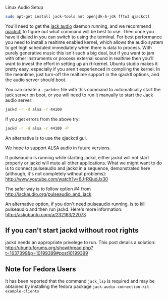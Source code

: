 Linux Audio Setup

```sh
sudo apt-get install jack-tools ant openjdk-6-jdk fftw3 qjackctl
```

You'll need to get the [jack audio](http://jackaudio.org) daemon running, and we recommend [qjackctl](http://qjackctl.sourceforge.net) to figure out what command will be best to use.  Then once you have it dialed in you can switch to using the terminal.  For best performance you need to install a realtime enabled kernel, which allows the audio system to get high scheduled immediately when there is data to process.  With purely generative music this isn't such a big deal, but if you want to jam with other instruments or process external sound in realtime then you'll want to invest the effort in setting up an rt-kernel.  Ubuntu studio makes it pretty easy, especially if you aren't experienced in compiling the kernel.  In the meantime, just turn-off the realtime support in the qjacktl options, and the audio server should boot.

You can create a `.jackdrc` file with this command to automatically start the jack server on boot, or you will need to run it manually to start the Jack audio server:
```sh
jackd -r -d alsa -r 44100
```

If you get errors from the above try:
```sh
jackd -r -d alsa -r 44100 -P
```

An alternative is to use the qjackctl gui.

We hope to support ALSA audio in future versions.

If pulseaudio is running while starting jackd, either jackd will not start properly or jackd will mute all other applications. What we might want to do is to connect pulseaudio and jackd in a sequence, demonstrated here (although, it's not completely without problems):
http://www.youtube.com/watch?v=6J-RQudJx30

The safer way is to follow option #4 from http://jackaudio.org/pulseaudio_and_jack

An alternative option, if you don't need pulseaudio running, is to kill pulseaudio and then run jackd. Here's more information: http://askubuntu.com/a/232163/22073

## If you can't start jackd without root rights

jackd needs an appropriate privelege to run. This post details a solution: http://ubuntuforums.org/showthread.php?t=1637399&p=10199399#post10199399

## Note for Fedora Users

It has been reported that the command `jack_lsp` is required and may be obtained by installing the fedora package `jack-audio-connection-kit-example-clients` 